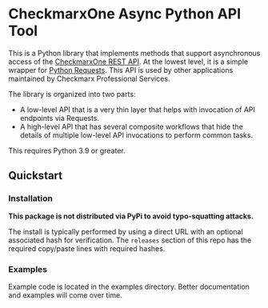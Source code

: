 # CheckmarxOne Async Python API Tool

This is a Python library that implements methods that support asynchronous access of the [CheckmarxOne REST API](https://checkmarx.stoplight.io/docs/checkmarx-one-api-reference-guide/).  At the lowest level, it is a simple wrapper for [Python Requests](https://pypi.org/project/requests/).  This API
is used by other applications maintained by Checkmarx Professional Services.

The library is organized into two parts:

* A low-level API that is a very thin layer that helps with invocation of API endpoints via Requests.
* A high-level API that has several composite workflows that hide the details of multiple low-level API invocations to perform common tasks.

This requires Python 3.9 or greater.


## Quickstart

### Installation

**This package is not distributed via PyPi to avoid typo-squatting attacks.**

The install is typically performed by using a direct URL with an optional associated hash for verification.  The `releases` section of this repo
has the required copy/paste lines with required hashes.

### Examples

Example code is located in the examples directory.  Better documentation and examples will come over time.

